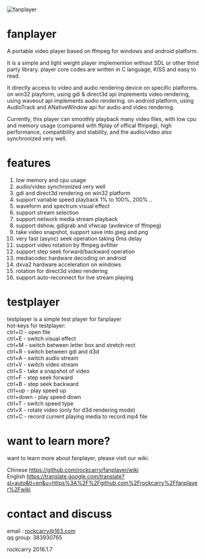 ![fanplayer](logo/fanplayer.png)

fanplayer
=========

A portable video player based on ffmpeg for windows and android platform.

It is a simple and light weight player implemention without SDL or other third party library. player core codes are written in C language, KISS and easy to read.

It directly access to video and audio rendering device on specific platforms. on win32 playform, using gdi & direct3d api implements video rendering, using waveout api implements audio rendering. on android platform, using AudioTrack and ANativeWindow api for audio and video rendering.

Currently, this player can smoothly playback many video files, with low cpu and memory usage (compared with ffplay of offical ffmpeg), high performance, compatibility and stability, and the audio/video also synchronized very well.


features
========
1.  low memory and cpu usage
2.  audio/video synchronized very well
3.  gdi and direct3d rendering on win32 platform
4.  support variable speed playback 1% to 100%, 200% ..
5.  waveform and spectrum visual effect
6.  support stream selection
7.  support network media stream playback
8.  support dshow, gdigrab and vfwcap (avdevice of ffmpeg)
9.  take video snapshot, support save into jpeg and png
10. very fast (async) seek operation taking 0ms delay
11. support video rotation by ffmpeg avfilter
12. support step seek forward/backward operation
13. mediacodec hardware decoding on android
14. dxva2 hardware acceleration on windows
15. rotation for direct3d video rendering
16. support auto-reconnect for live stream playing


testplayer
==========
testplayer is a simple test player for fanplayer  
hot-keys for testplayer:  
ctrl+O    - open file  
ctrl+E    - switch visual effect  
ctrl+M    - switch between letter box and stretch rect  
ctrl+R    - switch between gdi and d3d  
ctrl+A    - switch audio stream  
ctrl+V    - switch video stream  
ctrl+S    - take a snapshot of video  
ctrl+F    - step seek forward  
ctrl+B    - step seek backward  
ctrl+up   - play speed up  
ctrl+down - play speed down  
ctrl+T    - switch speed type  
ctrl+X    - rotate video (only for d3d rendering mode)  
ctrl+C    - record current playing media to record.mp4 file  


want to learn more?
==================
want to learn more about fanplayer, please visit our wiki.

Chinese  https://github.com/rockcarry/fanplayer/wiki <br>
English  https://translate.google.com/translate?sl=auto&tl=en&u=https%3A%2F%2Fgithub.com%2Frockcarry%2Ffanplayer%2Fwiki

contact and discuss
===================
email   : rockcarry@163.com  
qq group: 383930765  



rockcarry
2016.1.7

